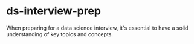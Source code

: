 # ds-interview-prep
When preparing for a data science interview, it's essential to have a solid understanding of key topics and concepts.
